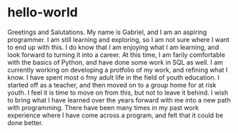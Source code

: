 # hello-world
Greetings and Salutations.
My name is Gabriel, and I am an aspiring programmer.  I am still learning and exploring, so I am not sure where I want to end up with this.  I do know that I am enjoying what I am learning, and look forward to turning it into a career.
At this time, I am farily comfortable with the basics of Python, and have done some work in SQL as well.  I am currently working on developing a protfolio of my work, and refining what I know.
I have spent most o fmy adult life in the field of youth education.  I started off as a teacher, and then moved on to a group home for at risk youth.  I feel it is time to move on from this, but not to leave it behind.  I wish to bring what I have learned over the years forward with me into a new path with programming.  There have been many times in my past work experience where I have come across a program, and felt that it could be done better.  
